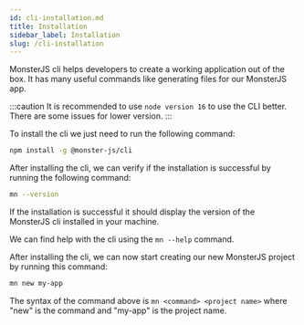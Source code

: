 ```yaml
---
id: cli-installation.md
title: Installation
sidebar_label: Installation
slug: /cli-installation
---
```


MonsterJS cli helps developers to create a working application out of the box.
It has many useful commands like generating files for our MonsterJS app.

:::caution
It is recommended to use `node version 16` to use the CLI better. There are some issues for lower version.
:::

To install the cli we just need to run the following command:

```bash
npm install -g @monster-js/cli
```

After installing the cli, we can verify if the installation is successful by running the following command:

```bash
mn --version
```

If the installation is successful it should display the version of the MonsterJS cli installed in your machine.

We can find help with the cli using the `mn --help` command.

After installing the cli, we can now start creating our new MonsterJS project by running this command:

```bash
mn new my-app
```

The syntax of the command above is `mn <command> <project name>` where "new" is the command and "my-app" is the project name.